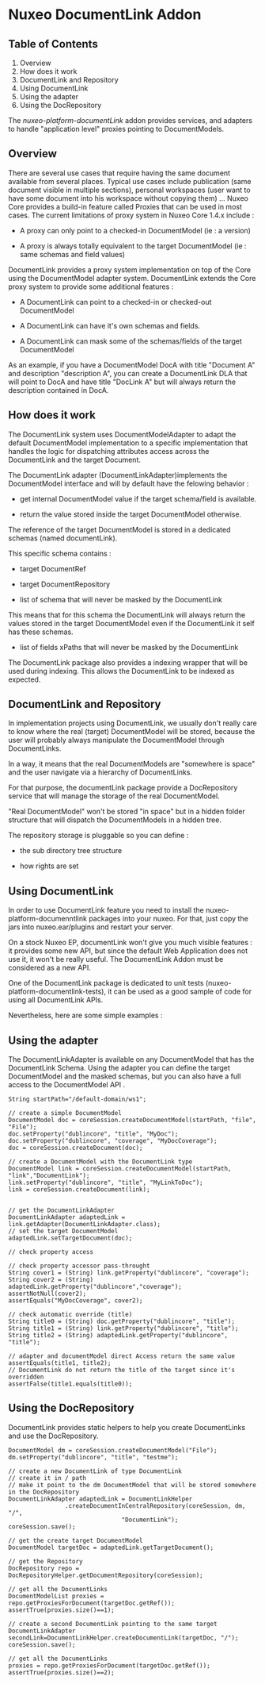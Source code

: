 # Nuxeo DocumentLink Addon

## Table of Contents

1. Overview
1. How does it work
1. DocumentLink and Repository
1. Using DocumentLink
1. Using the adapter
1. Using the DocRepository

The *nuxeo-platform-documentLink* addon provides services, and adapters to handle "application level" proxies pointing to DocumentModels.

## Overview

There are several use cases that require having the same document available from several places. Typical use cases include publication (same document visible in multiple sections), personal workspaces (user want to have some document into his workspace without copying them) ... Nuxeo Core provides a build-in feature called Proxies that can be used in most cases. The current limitations of proxy system in Nuxeo Core 1.4.x include :

* A proxy can only point to a checked-in DocumentModel (ie : a version)

* A proxy is always totally equivalent to the target DocumentModel (ie : same schemas and field values)

DocumentLink provides a proxy system implementation on top of the Core using the DocumentModel adapter system. DocumentLink extends the Core proxy system to provide some additional features :

* A DocumentLink can point to a checked-in or checked-out DocumentModel

* A DocumentLink can have it's own schemas and fields.

* A DocumentLink can mask some of the schemas/fields of the target DocumentModel

As an example, if you have a DocumentModel DocA with title "Document A" and description "description A", you can create a DocumentLink DLA that will point to DocA and have title "DocLink A" but will always return the description contained in DocA.

## How does it work

The DocumentLink system uses DocumentModelAdapter to adapt the default DocumentModel implementation to a specific implementation that handles the logic for dispatching attributes access across the DocumentLink and the target Document.

The DocumentLink adapter (DocumentLinkAdapter)implements the DocumentModel interface and will by default have the felowing behavior :

* get internal DocumentModel value if the target schema/field is available.

* return the value stored inside the target DocumentModel otherwise.

The reference of the target DocumentModel is stored in a dedicated schemas (named documentLink).

This specific schema contains :

* target DocumentRef

* target DocumentRepository

* list of schema that will never be masked by the DocumentLink

This means that for this schema the DocumentLink will always return the values stored in the target DocumentModel even if the DocumentLink it self has these schemas.

* list of fields xPaths that will never be masked by the DocumentLink

The DocumentLink package also provides a indexing wrapper that will be used during indexing. This allows the DocumentLink to be indexed as expected.

## DocumentLink and Repository

In implementation projects using DocumentLink, we usually don't really care to know where the real (target) DocumentModel will be stored, because the user will probably always manipulate the DocumentModel through DocumentLinks.

In a way, it means that the real DocumentModels are "somewhere is space" and the user navigate via a hierarchy of DocumentLinks.

For that purpose, the documentLink package provide a DocRepository service that will manage the storage of the real DocumentModel.

"Real DocumentModel" won't be stored "in space" but in a hidden folder structure that will dispatch the DocumentModels in a hidden tree.

The repository storage is pluggable so you can define :

* the sub directory tree structure

* how rights are set

## Using DocumentLink

In order to use DocumentLink feature you need to install the nuxeo-platform-documenntlink packages into your nuxeo. For that, just copy the jars into nuxeo.ear/plugins and restart your server.

On a stock Nuxeo EP, documentLink won't give you much visible features : it provides some new API, but since the default Web Application does not use it, it won't be really useful. The DocumentLink Addon must be considered as a new API.

One of the DocumentLink package is dedicated to unit tests (nuxeo-platform-documentlink-tests), it can be used as a good sample of code for using all DocumentLink APIs.

Nevertheless, here are some simple examples :

## Using the adapter

The DocumentLinkAdapter is available on any DocumentModel that has the DocumentLink Schema. Using the adapter you can define the target DocumentModel and the masked schemas, but you can also have a full access to the DocumentModel API .


    String startPath="/default-domain/ws1";

    // create a simple DocumentModel
    DocumentModel doc = coreSession.createDocumentModel(startPath, "file", "File");
    doc.setProperty("dublincore", "title", "MyDoc");
    doc.setProperty("dublincore", "coverage", "MyDocCoverage");
    doc = coreSession.createDocument(doc);

    // create a DocumentModel with the DocumentLink type
    DocumentModel link = coreSession.createDocumentModel(startPath, "link","DocumentLink");
    link.setProperty("dublincore", "title", "MyLinkToDoc");
    link = coreSession.createDocument(link);


    // get the DocumentLinkAdapter
    DocumentLinkAdapter adaptedLink = link.getAdapter(DocumentLinkAdapter.class);
    // set the target DocumentModel
    adaptedLink.setTargetDocument(doc);

    // check property access

    // check property accessor pass-throught
    String cover1 = (String) link.getProperty("dublincore", "coverage");
    String cover2 = (String) adaptedLink.getProperty("dublincore","coverage");
    assertNotNull(cover2);
    assertEquals("MyDocCoverage", cover2);

    // check automatic override (title)
    String title0 = (String) doc.getProperty("dublincore", "title");
    String title1 = (String) link.getProperty("dublincore", "title");
    String title2 = (String) adaptedLink.getProperty("dublincore", "title");
    
    // adapter and documentModel direct Access return the same value
    assertEquals(title1, title2);
    // DocumentLink do not return the title of the target since it's overridden
    assertFalse(title1.equals(title0));

## Using the DocRepository

DocumentLink provides static helpers to help you create DocumentLinks and use the DocRepository.
    
    DocumentModel dm = coreSession.createDocumentModel("File");
    dm.setProperty("dublincore", "title", "testme");
    
    // create a new DocumentLink of type DocumentLink
    // create it in / path
    // make it point to the dm DocumentModel that will be stored somewhere in the DocRepository
    DocumentLinkAdapter adaptedLink = DocumentLinkHelper
                    .createDocumentInCentralRepository(coreSession, dm, "/",
                                    "DocumentLink");
    coreSession.save();
    
    // get the create target DocumentModel
    DocumentModel targetDoc = adaptedLink.getTargetDocument();
    
    // get the Repository
    DocRepository repo = DocRepositoryHelper.getDocumentRepository(coreSession);
    
    // get all the DocumentLinks
    DocumentModelList proxies = repo.getProxiesForDocument(targetDoc.getRef());
    assertTrue(proxies.size()==1);
    
    // create a second DocumentLink pointing to the same target
    DocumentLinkAdapter secondLink=DocumentLinkHelper.createDocumentLink(targetDoc, "/");
    coreSession.save();
    
    // get all the DocumentLinks
    proxies = repo.getProxiesForDocument(targetDoc.getRef());
    assertTrue(proxies.size()==2);